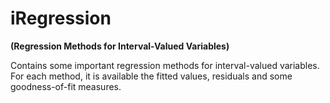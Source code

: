 # iRegression

**(Regression Methods for Interval-Valued Variables)**


Contains some important regression methods for interval-valued variables. For each method, it is available the fitted values, residuals and some goodness-of-fit measures.
